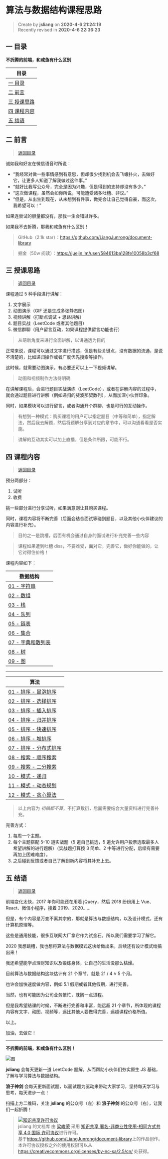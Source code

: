 算法与数据结构课程思路
===

> Create by **jsliang** on **2020-4-6 21:24:19**  
> Recently revised in **2020-4-6 22:36:23**

## <a name="chapter-one" id="chapter-one">一 目录</a>

**不折腾的前端，和咸鱼有什么区别**

| 目录 |
| --- | 
| [一 目录](#chapter-one) | 
| <a name="catalog-chapter-two" id="catalog-chapter-two"></a>[二 前言](#chapter-two) |
| <a name="catalog-chapter-three" id="catalog-chapter-three"></a>[三 授课思路](#chapter-three) |
| <a name="catalog-chapter-four" id="catalog-chapter-four"></a>[四 课程内容](#chapter-four) |
| <a name="catalog-chapter-five" id="catalog-chapter-five"></a>[五 结语](#chapter-five) |

## <a name="chapter-two" id="chapter-two">二 前言</a>

> [返回目录](#chapter-one)

诚如我和好友在微信语音时所说：

* “我经常对做一些事情感到有意思，但却很少找到机会去飞蛾扑火，去做好它，让更多人知道了解我做过这件事。”
* “就好比我写公众号，完全是因为兴趣，但是得到的支持却没有多少。”
* “这次做课程，虽然会如你所说，可能遭受诸多吐槽、非议。”
* “但是，从出生到现在，从未想到有件事，做完会让自己觉得自豪，而这次，我希望可以！”

如果连尝试的胆量都没有，那我一生会错过许多。

如果我不去折腾，那我和咸鱼有什么区别！

> GitHub（2.1k star）：https://github.com/LiangJunrong/document-library

> 掘金（50w 阅读）：https://juejin.im/user/584613ba128fe10058b3cf68

## <a name="chapter-three" id="chapter-three">三 授课思路</a>

> [返回目录](#chapter-one)

课程通过 5 种手段进行讲解：

1. 文字展示
2. 动图演示（GIF 还是生成多张静态图）
3. 视频讲解（打断点调试 + 思路讲解）
4. 题目实战（LeetCode 或者其他题目）
5. 微信群聊（用户留言互动，如果课程提供留言功能也行）

> 从萌新角度来进行全面讲解，以讲通透为目的

正常来说，课程可以通过文字进行描述，但是有些关键点，没有数据的流通，是说不清楚的，比如递归操作或者广度优先搜索等操作。

这时候，就需要动图演示，有必要还可以上一下视频讲解。

> 动图和视频制作方法待明确

在讲解课程后，会进行题目实战演练（LeetCode），或者在讲解内容的过程中，就会通过题目进行讲解（例如递归的斐波那契数列），从而加深小伙伴印象。

同时，如果模块可以进行留言，或者沟通开个群聊，也是可行的互动操作。

> 有想到一种模式：购买课程的用户可以指定题目（中等和简单），指定解法，然后我去解题，然后将题解分享到对应的章节中，可以沟通看看是否实施。

> 讲解的互动其实可以加上直播，但是条件所限，可能不行。

## <a name="chapter-four" id="chapter-four">四 课程内容</a>

> [返回目录](#chapter-one)

预分两部分：

1. 试听
2. 收费

挑一些部分进行分享试听，如果满意则让其购买课程。

同时，课程内容将不断完善（后面会结合面试等碰到题目，以及其他小伙伴建议的内容进行补充）。

> 目的之一是跳槽，后面有机会通过自身的面试进行补充完善一些内容

> 课程如果遭到吐槽 diss，不要难受，面对它，完善它，做好你能做的，让它对得住价格！

课程内容如下：

| 数据结构 |
| --- |
| [01 - 字符串](./数据结构-字符串.md) |
| [02 - 数组](./数据结构-数组.md) |
| [03 - 栈](./数据结构-栈.md) |
| [04 - 队列](./数据结构-队列.md) |
| [05 - 链表](./数据结构-链表.md) |
| [06 - 集合](./数据结构-集合.md) |
| [07 - 字典和散列表](./数据结构-字典和散列表.md) |
| [08 - 树](./数据结构-树.md) |
| [09 - 图](./数据结构-图.md) |

---

| 算法 |
| --- |
| [01 - 排序 - 冒泡排序](./算法-排序-冒泡排序.md) |
| [02 - 排序 - 选择排序](./算法-排序-选择排序.md) |
| [03 - 排序 - 插入排序](./算法-排序-插入排序.md) |
| [04 - 排序 - 归并排序](./算法-排序-归并排序.md) |
| [05 - 排序 - 快速排序](./算法-排序-归并排序.md) |
| [06 - 排序 - 堆排序](./算法-排序-堆排序.md) |
| [07 - 排序 - 分布式排序](./算法-排序-分布式排序.md) |
| [08 - 搜索 - 顺序搜索](./算法-搜索-顺序搜索.md) |
| [09 - 搜索 - 二分搜索](./算法-搜索-二分搜索.md) |
| [10 - 模式 - 递归](./算法-模式-递归.md) |
| [11 - 模式 - 动态规划](./算法-模式-动态规划.md) |
| [12 - 模式 - 贪心算法](./算法-模式-贪心算法.md) |

> 以上内容为 *初稿都不算*，不打算敷衍，后面需要结合大量资料进行完善补充。

完善方式：

1. 每周一个主题。
2. 每个主题搭配 5-10 道实战题（5 道自己挑选，5 道允许用户投票选取最多人希望讲解的进行题解）（实战题打算按 3 简单、2 中等进行分配，后续有需要再加上困难难度）。
3. 之后碰到反馈或者自己了解到新内容将其补充上去。

## <a name="chapter-five" id="chapter-five">五 结语</a>

> [返回目录](#chapter-one)

前端变化太快，2017 年你可能还在用着 jQuery，然后 2018 纷纷用上 Vue、React、微信小程序，接着 2019、2020……

但是，有个内容是万变不离其宗的，那就是算法与数据结构，以及设计模式，还有计算机原理等。

这些是通用技能，很多互联网大厂拿它作为试金石，所以我们需要学习了解它。

2020 我想跳槽，我也想将算法与数据模式这块给做出来，后续还有设计模式给搞出来！

我还希望能学点理财知识以及锻炼身体，让自己的生活没那么枯燥。

目前算法与数据结构这块估计有 21 个章节，就是 21 / 4 ≈ 5 个月。

也许会加快速度做内容，例如 5.1 假期或者其他假期，进行完善。

当然，也有可能因为公司业务繁忙，耽搁一点进程。

但是我希望结课的时候，不断进行完善和丰富，能远超 21 个章节，所体现的课程内容有文字、动图、视频等，远比其他人要做得完善，远超课程价格所值。

以上。

加油，去做它！

---

**不折腾的前端，和咸鱼有什么区别！**

![图](../../../public-repertory/img/z-index-small.png)

**jsliang** 会每天更新一道 LeetCode 题解，从而帮助小伙伴们夯实原生 JS 基础，了解与学习算法与数据结构。

**浪子神剑** 会每天更新面试题，以面试题为驱动来带动大家学习，坚持每天学习与思考，每天进步一点！

扫描上方二维码，关注 **jsliang** 的公众号（左）和 **浪子神剑** 的公众号（右），让我们一起折腾！

> <a rel="license" href="http://creativecommons.org/licenses/by-nc-sa/4.0/"><img alt="知识共享许可协议" style="border-width:0" src="https://i.creativecommons.org/l/by-nc-sa/4.0/88x31.png" /></a><br /><span xmlns:dct="http://purl.org/dc/terms/" property="dct:title">jsliang 的文档库</span> 由 <a xmlns:cc="http://creativecommons.org/ns#" href="https://github.com/LiangJunrong/document-library" property="cc:attributionName" rel="cc:attributionURL">梁峻荣</a> 采用 <a rel="license" href="http://creativecommons.org/licenses/by-nc-sa/4.0/">知识共享 署名-非商业性使用-相同方式共享 4.0 国际 许可协议</a>进行许可。<br />基于<a xmlns:dct="http://purl.org/dc/terms/" href="https://github.com/LiangJunrong/document-library" rel="dct:source">https://github.com/LiangJunrong/document-library</a>上的作品创作。<br />本许可协议授权之外的使用权限可以从 <a xmlns:cc="http://creativecommons.org/ns#" href="https://creativecommons.org/licenses/by-nc-sa/2.5/cn/" rel="cc:morePermissions">https://creativecommons.org/licenses/by-nc-sa/2.5/cn/</a> 处获得。